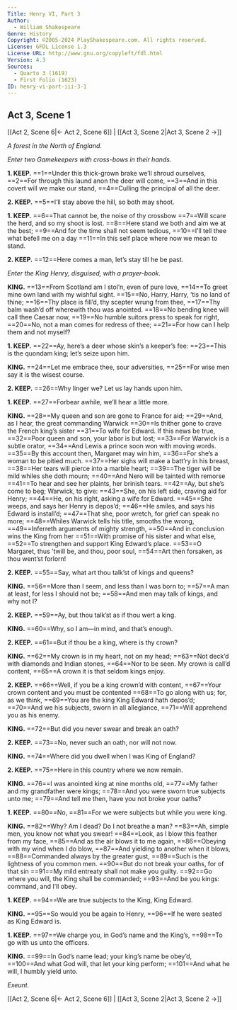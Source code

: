 ```yaml
---
Title: Henry VI, Part 3
Author: 
  - William Shakespeare
Genre: History
Copyright: ©2005-2024 PlayShakespeare.com. All rights reserved.
License: GFDL License 1.3
License URL: http://www.gnu.org/copyleft/fdl.html
Version: 4.3
Sources:
  - Quarto 3 (1619)
  - First Folio (1623)
ID: henry-vi-part-iii-3-1
---
```


## Act 3, Scene 1
[[Act 2, Scene 6|← Act 2, Scene 6]] | [[Act 3, Scene 2|Act 3, Scene 2 →]]

*A forest in the North of England.*

*Enter two Gamekeepers with cross-bows in their hands.*

**1. KEEP.**
==1==Under this thick-grown brake we’ll shroud ourselves,
==2==For through this laund anon the deer will come,
==3==And in this covert will we make our stand,
==4==Culling the principal of all the deer.

**2. KEEP.**
==5==I’ll stay above the hill, so both may shoot.

**1. KEEP.**
==6==That cannot be, the noise of thy crossbow
==7==Will scare the herd, and so my shoot is lost.
==8==Here stand we both and aim we at the best;
==9==And for the time shall not seem tedious,
==10==I’ll tell thee what befell me on a day
==11==In this self place where now we mean to stand.

**2. KEEP.**
==12==Here comes a man, let’s stay till he be past.

*Enter the King Henry, disguised, with a prayer-book.*

**KING.**
==13==From Scotland am I stol’n, even of pure love,
==14==To greet mine own land with my wishful sight.
==15==No, Harry, Harry, ’tis no land of thine;
==16==Thy place is fill’d, thy scepter wrung from thee,
==17==Thy balm wash’d off wherewith thou was anointed.
==18==No bending knee will call thee Caesar now,
==19==No humble suitors press to speak for right,
==20==No, not a man comes for redress of thee;
==21==For how can I help them and not myself?

**1. KEEP.**
==22==Ay, here’s a deer whose skin’s a keeper’s fee:
==23==This is the quondam king; let’s seize upon him.

**KING.**
==24==Let me embrace thee, sour adversities,
==25==For wise men say it is the wisest course.

**2. KEEP.**
==26==Why linger we? Let us lay hands upon him.

**1. KEEP.**
==27==Forbear awhile, we’ll hear a little more.

**KING.**
==28==My queen and son are gone to France for aid;
==29==And, as I hear, the great commanding Warwick
==30==Is thither gone to crave the French king’s sister
==31==To wife for Edward. If this news be true,
==32==Poor queen and son, your labor is but lost;
==33==For Warwick is a subtle orator,
==34==And Lewis a prince soon won with moving words.
==35==By this account then, Margaret may win him,
==36==For she’s a woman to be pitied much.
==37==Her sighs will make a batt’ry in his breast,
==38==Her tears will pierce into a marble heart;
==39==The tiger will be mild whiles she doth mourn;
==40==And Nero will be tainted with remorse
==41==To hear and see her plaints, her brinish tears.
==42==Ay, but she’s come to beg; Warwick, to give:
==43==She, on his left side, craving aid for Henry;
==44==He, on his right, asking a wife for Edward.
==45==She weeps, and says her Henry is depos’d;
==46==He smiles, and says his Edward is install’d;
==47==That she, poor wretch, for grief can speak no more;
==48==Whiles Warwick tells his title, smooths the wrong,
==49==Inferreth arguments of mighty strength,
==50==And in conclusion wins the King from her
==51==With promise of his sister and what else,
==52==To strengthen and support King Edward’s place.
==53==O Margaret, thus ’twill be, and thou, poor soul,
==54==Art then forsaken, as thou went’st forlorn!

**2. KEEP.**
==55==Say, what art thou talk’st of kings and queens?

**KING.**
==56==More than I seem, and less than I was born to;
==57==A man at least, for less I should not be;
==58==And men may talk of kings, and why not I?

**2. KEEP.**
==59==Ay, but thou talk’st as if thou wert a king.

**KING.**
==60==Why, so I am—in mind, and that’s enough.

**2. KEEP.**
==61==But if thou be a king, where is thy crown?

**KING.**
==62==My crown is in my heart, not on my head;
==63==Not deck’d with diamonds and Indian stones,
==64==Nor to be seen. My crown is call’d content,
==65==A crown it is that seldom kings enjoy.

**2. KEEP.**
==66==Well, if you be a king crown’d with content,
==67==Your crown content and you must be contented
==68==To go along with us; for, as we think,
==69==You are the king King Edward hath depos’d;
==70==And we his subjects, sworn in all allegiance,
==71==Will apprehend you as his enemy.

**KING.**
==72==But did you never swear and break an oath?

**2. KEEP.**
==73==No, never such an oath, nor will not now.

**KING.**
==74==Where did you dwell when I was King of England?

**2. KEEP.**
==75==Here in this country where we now remain.

**KING.**
==76==I was anointed king at nine months old,
==77==My father and my grandfather were kings;
==78==And you were sworn true subjects unto me;
==79==And tell me then, have you not broke your oaths?

**1. KEEP.**
==80==No,
==81==For we were subjects but while you were king.

**KING.**
==82==Why? Am I dead? Do I not breathe a man?
==83==Ah, simple men, you know not what you swear!
==84==Look, as I blow this feather from my face,
==85==And as the air blows it to me again,
==86==Obeying with my wind when I do blow,
==87==And yielding to another when it blows,
==88==Commanded always by the greater gust,
==89==Such is the lightness of you common men.
==90==But do not break your oaths, for of that sin
==91==My mild entreaty shall not make you guilty.
==92==Go where you will, the King shall be commanded;
==93==And be you kings: command, and I’ll obey.

**1. KEEP.**
==94==We are true subjects to the King, King Edward.

**KING.**
==95==So would you be again to Henry,
==96==If he were seated as King Edward is.

**1. KEEP.**
==97==We charge you, in God’s name and the King’s,
==98==To go with us unto the officers.

**KING.**
==99==In God’s name lead; your king’s name be obey’d,
==100==And what God will, that let your king perform;
==101==And what he will, I humbly yield unto.

*Exeunt.*

[[Act 2, Scene 6|← Act 2, Scene 6]] | [[Act 3, Scene 2|Act 3, Scene 2 →]]
